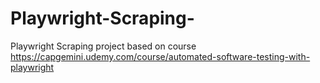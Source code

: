 # Playwright-Scraping-
Playwright Scraping project based on course https://capgemini.udemy.com/course/automated-software-testing-with-playwright
